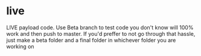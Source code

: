 # live
LIVE payload code. Use Beta branch to test code you don't know will 100% work and then push to master. If you'd preffer to not go through that hassle, just make a beta folder and a final folder in whichever folder you are working on

